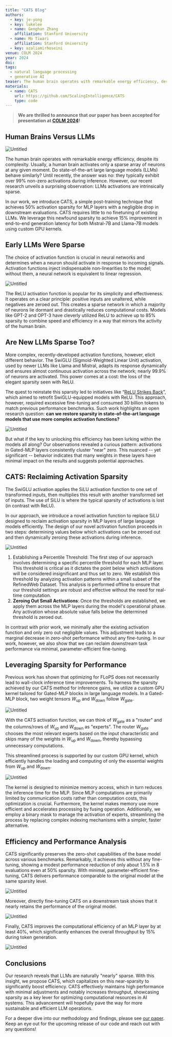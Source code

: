 ```yaml
---
title: "CATS Blog"
authors:
  - key: je-yong
  - key: lukelee
  - name: Genghan Zhang
    affiliation: Stanford University
  - name: Mo Tiwari
    affiliation: Stanford University
  - key: azaliamirhoseini
venue: COLM 2024
year: 2024
doi:
tags:
  - natural language processing
  - generative AI
teaser: The human brain operates with remarkable energy efficiency, despite its complexity. Usually, a human brain activates only a sparse array of neurons at any given moment. Do state-of-the-art large language models (LLMs) behave similarly? Until recently, the answer was no. They typically exhibit over 99% non-zero activations during inference. However, our recent research unveils a surprising observation, LLMs activations are intrinsically sparse.
materials:
  - name: CATS
    url: https://github.com/ScalingIntelligence/CATS
    type: code
---
```


> **We are thrilled to announce that our paper has been accepted for presentation at [COLM 2024](https://colmweb.org/index.html)!**

## **Human Brains Versus LLMs**

![Untitled](https://file.notion.so/f/f/9bb00a01-186d-40b1-9d49-bc2a97f6435a/ee1a8be4-67f3-4149-a00b-1b7223318dd4/Untitled.png?table=block&id=7a2eedfc-fcb9-4b96-9073-dd916689b4a6&spaceId=9bb00a01-186d-40b1-9d49-bc2a97f6435a&expirationTimestamp=1723651200000&signature=jl2aBOkCf1cHh2heKKc4VS0eXG49hmS6A-HCunfgb-E&downloadName=Untitled.png)

The human brain operates with remarkable energy efficiency, despite its complexity. Usually, a human brain activates only a sparse array of neurons at any given moment. Do state-of-the-art large language models (LLMs) behave similarly? Until recently, the answer was no: they typically exhibit over 99% non-zero activations during inference. However, our recent research unveils a surprising observation: LLMs activations are intrinsically sparse.

In our work, we introduce CATS, a simple post-training technique that achieves 50% activation sparsity for MLP layers with a negligible drop in downstream evaluations. CATS requires little to no finetuning of existing LLMs. We leverage this newfound sparsity to achieve 15% improvement in end-to-end generation latency for both Mistral-7B and Llama-7B models using custom GPU kernels.

## Early LLMs Were Sparse

The choice of activation function is crucial in neural networks and determines when a neuron should activate in response to incoming signals. Activation functions inject indispensable non-linearities to the model; without them, a neural network is equivalent to linear regression.

![Untitled](https://file.notion.so/f/f/9bb00a01-186d-40b1-9d49-bc2a97f6435a/658c50bd-f78a-4390-9876-c41f3405c5ae/Untitled.png?table=block&id=3c390e6b-89ef-40de-986d-02ac0ab3a52b&spaceId=9bb00a01-186d-40b1-9d49-bc2a97f6435a&expirationTimestamp=1723651200000&signature=tLuLQ_QQUagF8bOE2n-hVheBuomG7m3ttiQrbBxP9EY&downloadName=Untitled.png)

The ReLU activation function is popular for its simplicity and effectiveness. It operates on a clear principle: positive inputs are unaltered, while negatives are zeroed out. This creates a sparse network in which a majority of neurons lie dormant and drastically reduces computational costs. Models like GPT-2 and OPT-3 have cleverly utilized ReLU to achieve up to 85% sparsity to combine speed and efficiency in a way that mirrors the activity of the human brain.

## **Are New LLMs Sparse Too?**

More complex, recently-developed activation functions, however, elicit different behavior. The SwiGLU (Sigmoid-Weighted Linear Unit) activation, used by newer LLMs like Llama and Mistral, adapts its response dynamically and ensures almost continuous activation across the network; nearly 99.9% of neurons are activated. This power comes at a cost: the loss of the elegant sparsity seen with ReLU.

The quest to reinstate this sparsity led to initiatives like “[ReLU Strikes Back](https://arxiv.org/abs/2310.04564)”, which aimed to retrofit SwiGLU-equipped models with ReLU. This approach, however, required excessive fine-tuning and consumed 30 billion tokens to match previous performance benchmarks. Such work highlights an open research question: **can we restore sparsity in state-of-the-art language models that use more complex activation functions?**

![Untitled](https://file.notion.so/f/f/9bb00a01-186d-40b1-9d49-bc2a97f6435a/6bfe248b-a2c2-49ba-8a70-e5a551aed455/Untitled.png?table=block&id=d14d0e95-4f31-42c0-8481-da602a85779a&spaceId=9bb00a01-186d-40b1-9d49-bc2a97f6435a&expirationTimestamp=1723651200000&signature=kcMWQ8PY3sE91ErFxrmWrw64xumqRzg7LNaFfESAtPE&downloadName=Untitled.png)

But what if the key to unlocking this efficiency has been lurking within the models all along? Our observations revealed a curious pattern: activations in Gated-MLP layers consistently cluster "near" zero. This nuanced -- yet significant -- behavior indicates that many weights in these layers have minimal impact on the results and suggests potential approaches.

## **CATS: Reclaiming Activation Sparsity**

The SwiGLU activation applies the SiLU activation function to one set of transformed inputs, then multiplies this result with another transformed set of inputs. The use of SiLU is where the typical sparsity of activations is lost (in contrast with ReLU).

In our approach, we introduce a novel activation function to replace SiLU designed to reclaim activation sparsity in MLP layers of large language models efficiently. The design of our novel activation function proceeds in two steps: determining values below which activations can be zeroed out and then dynamically zeroing these activations during inference.

![Untitled](https://file.notion.so/f/f/9bb00a01-186d-40b1-9d49-bc2a97f6435a/e1d53b94-544e-4def-9858-d2d665279fe2/Untitled.png?table=block&id=5115c3b7-5625-43c2-b6ac-1be3006c5a37&spaceId=9bb00a01-186d-40b1-9d49-bc2a97f6435a&expirationTimestamp=1723651200000&signature=dCvF4ASJdEWJGU_eMeoq33596jVCGB_Ww3I9n5sV8i8&downloadName=Untitled.png)

1. Establishing a Percentile Threshold: The first step of our approach involves determining a specific percentile threshold for each MLP layer. This threshold is critical as it dictates the point below which activations will be considered insignificant and thus set to zero. We establish this threshold by analyzing activation patterns within a small subset of the RefinedWeb Dataset. This analysis is performed offline to ensure that our threshold settings are robust and effective without the need for real-time computation.
2. **Zeroing Out Small Activations**: Once the thresholds are established, we apply them across the MLP layers during the model's operational phase. Any activation whose absolute value falls below the determined threshold is zeroed out.

In contrast with prior work, we minimally alter the existing activation function and only zero out negligible values. This adjustment leads to a marginal decrease in zero-shot performance without any fine-tuning. In our work, however, we also show that we can reclaim downstream task performance via minimal, parameter-efficient fine-tuning.

## **Leveraging Sparsity for Performance**

Previous work has shown that optimizing for FLoPS does not necessarily lead to wall-clock inference time improvements. To harness the sparsity achieved by our CATS method for inference gains, we utilize a custom GPU kernel tailored for Gated-MLP blocks in large language models. In a Gated-MLP block, two weight tensors $W_\text{up}$ and $W_\text{down}$ follow $W_\text{gate}$.

![Untitled](https://file.notion.so/f/f/9bb00a01-186d-40b1-9d49-bc2a97f6435a/ed25fec5-1070-4992-9797-213423ef7705/Untitled.png?table=block&id=5f4a8d61-159b-4dd1-9c8a-5846fe1941b5&spaceId=9bb00a01-186d-40b1-9d49-bc2a97f6435a&expirationTimestamp=1723651200000&signature=0qSkM4VMVNUMVTCEMSKKXpjsi2NeRy3Ui4zAwv5318M&downloadName=Untitled.png)

With the CATS activation function, we can think of $W_\text{gate}$ as a "router" and the columns/rows of $W_\text{up}$ and $W_\text{down}$ as "experts". The router $W_\text{gate}$ chooses the most relevant experts based on the input characteristic and skips many of the weights in $W_\text{up}$ and $W_\text{down}$, thereby bypassing unnecessary computations.

This streamlined process is supported by our custom GPU kernel, which efficiently handles the loading and computing of only the essential weights from $W_\text{up}$ and $W_\text{down}$.

![Untitled](https://file.notion.so/f/f/9bb00a01-186d-40b1-9d49-bc2a97f6435a/af317c81-53ea-43d4-9f45-cc01ed425164/Untitled.png?table=block&id=3fa914ea-06ff-40d0-b376-e1897569385f&spaceId=9bb00a01-186d-40b1-9d49-bc2a97f6435a&expirationTimestamp=1723651200000&signature=ksHtZvJwoirvV7pNClHnyrKj82xEzqEP4Lo-YiEV-BE&downloadName=Untitled.png)

The kernel is designed to minimize memory access, which in turn reduces the inference time for the MLP. Since MLP computations are primarily limited by communication costs rather than computation costs, this optimization is crucial. Furthermore, the kernel makes memory use more efficient and accelerates processing by fusing operation. Additionally, we employ a binary mask to manage the activation of experts, streamlining the process by replacing complex indexing mechanisms with a simpler, faster alternative.

## Efficiency and Performance Analysis

CATS significantly preserves the zero-shot capabilities of the base model across various benchmarks. Remarkably, it achieves this without any fine-tuning, showing a modest performance reduction of only about 1.5% in 8 evaluations even at 50% sparsity. With minimal, parameter-efficient fine-tuning, CATS delivers performance comparable to the original model at the same sparsity level.

![Untitled](https://file.notion.so/f/f/9bb00a01-186d-40b1-9d49-bc2a97f6435a/b5332215-4b78-46c3-b493-f574e4c9c07b/Untitled.png?table=block&id=7b425d28-c23a-47b3-9c72-5021429a1b07&spaceId=9bb00a01-186d-40b1-9d49-bc2a97f6435a&expirationTimestamp=1723651200000&signature=4VmtfM8iFgOWfthTzIRVZdu-9IuZF9jXVuOmJD8crak&downloadName=Untitled.png)

Moreover, directly fine-tuning CATS on a downstream task shows that it nearly retains the performance of the original model.

![Untitled](https://file.notion.so/f/f/9bb00a01-186d-40b1-9d49-bc2a97f6435a/0d1ce1e8-b286-477b-b3ff-7f95f275c921/Untitled.png?table=block&id=07876ec8-9c54-46d0-be78-6f216a122041&spaceId=9bb00a01-186d-40b1-9d49-bc2a97f6435a&expirationTimestamp=1723651200000&signature=XYXVM5xKk-Qz9WTN5bf6I085qjcZED0daQ8NSBE1gOM&downloadName=Untitled.png)

Finally, CATS improves the computational efficiency of an MLP layer by at least 40%, which significantly enhances the overall throughput by 15% during token generation.

![Untitled](https://file.notion.so/f/f/9bb00a01-186d-40b1-9d49-bc2a97f6435a/c4829258-c9d9-480c-ac88-8a9710f2c169/Untitled.png?table=block&id=ffccbdee-ed29-4bcd-ab33-f6c031b15ac7&spaceId=9bb00a01-186d-40b1-9d49-bc2a97f6435a&expirationTimestamp=1723651200000&signature=nHrKI4Fio2kRMVRX3YckCBPj6isrFVA8kHJM5Ic39-M&downloadName=Untitled.png)

## Conclusions

Our research reveals that LLMs are naturally "nearly" sparse. With this insight, we propose CATS, which capitalizes on this near-sparsity to significantly boost efficiency. CATS effectively maintains high performance with minimal adjustments and notably increases throughput, showcasing sparsity as a key lever for optimizing computational resources in AI systems. This advancement will hopefully pave the way for more sustainable and efficient LLM operations.

For a deeper dive into our methodology and findings, please see [our paper](https://arxiv.org/pdf/2404.08763). Keep an eye out for the upcoming release of our code and reach out with any questions!
